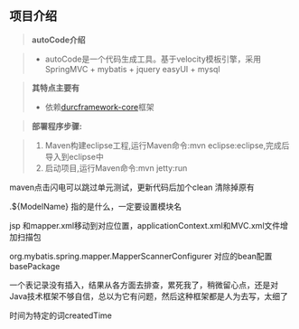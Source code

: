 项目介绍
-------------------
> **autoCode介绍**

> - autoCode是一个代码生成工具。基于velocity模板引擎，采用SpringMVC + mybatis + jquery easyUI + mysql

> **其特点主要有**
> - 依赖[durcframework-core](https://git.oschina.net/durcframework/durcframework-core)框架



> **部署程序步骤:**

> 1. Maven构建eclipse工程,运行Maven命令:mvn eclipse:eclipse,完成后导入到eclipse中
> 4. 启动项目,运行Maven命令:mvn jetty:run


maven点击闪电可以跳过单元测试，更新代码后加个clean 清除掉原有


.${ModelName} 指的是什么，一定要设置模块名

jsp 和mapper.xml移动到对应位置，applicationContext.xml和MVC.xml文件增加扫描包

org.mybatis.spring.mapper.MapperScannerConfigurer 对应的bean配置basePackage


一个表记录没有插入，结果从各方面去排查，累死我了，稍微留心点，还是对Java技术框架不够自信，总以为它有问题，然后这种框架都是人为去写，太细了

时间为特定的词createdTime

